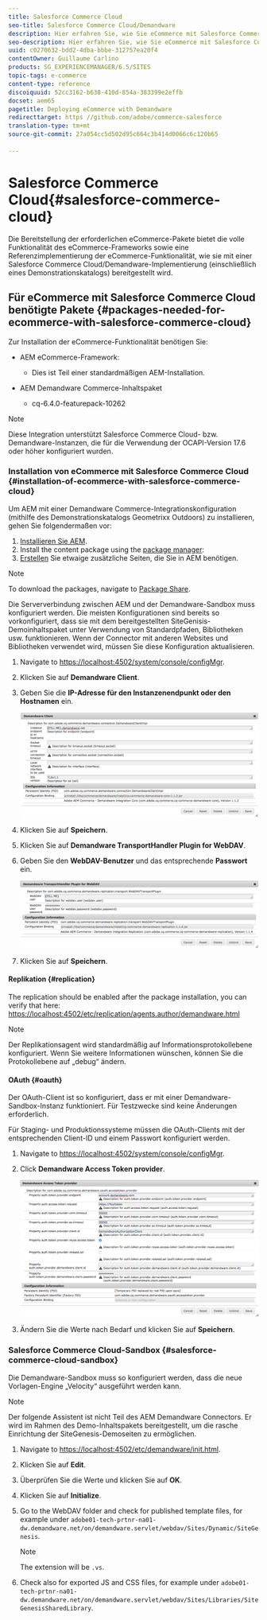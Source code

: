 ```yaml
---
title: Salesforce Commerce Cloud
seo-title: Salesforce Commerce Cloud/Demandware
description: Hier erfahren Sie, wie Sie eCommerce mit Salesforce Commerce Cloud/Demandware bereitstellen können.
seo-description: Hier erfahren Sie, wie Sie eCommerce mit Salesforce Commerce Cloud/Demandware bereitstellen können.
uuid: c0270632-bdd2-4dba-bbbe-312757ea20f4
contentOwner: Guillaume Carlino
products: SG_EXPERIENCEMANAGER/6.5/SITES
topic-tags: e-commerce
content-type: reference
discoiquuid: 52cc3162-b638-410d-854a-383399e2effb
docset: aem65
pagetitle: Deploying eCommerce with Demandware
redirecttarget: https //github.com/adobe/commerce-salesforce
translation-type: tm+mt
source-git-commit: 27a054cc5d502d95c664c3b414d0066c6c120b65

---
```



# Salesforce Commerce Cloud{#salesforce-commerce-cloud}

Die Bereitstellung der erforderlichen eCommerce-Pakete bietet die volle Funktionalität des eCommerce-Frameworks sowie eine Referenzimplementierung der eCommerce-Funktionalität, wie sie mit einer Salesforce Commerce Cloud/Demandware-Implementierung (einschließlich eines Demonstrationskatalogs) bereitgestellt wird.

## Für eCommerce mit Salesforce Commerce Cloud benötigte Pakete {#packages-needed-for-ecommerce-with-salesforce-commerce-cloud}

Zur Installation der eCommerce-Funktionalität benötigen Sie:

* AEM eCommerce-Framework:

   * Dies ist Teil einer standardmäßigen AEM-Installation. 

* AEM Demandware Commerce-Inhaltspaket

   * cq-6.4.0-featurepack-10262

>[!NOTE]
>
>Diese Integration unterstützt Salesforce Commerce Cloud- bzw. Demandware-Instanzen, die für die Verwendung der OCAPI-Version 17.6 oder höher konfiguriert wurden.

### Installation von eCommerce mit Salesforce Commerce Cloud {#installation-of-ecommerce-with-salesforce-commerce-cloud}

Um AEM mit einer Demandware Commerce-Integrationskonfiguration (mithilfe des Demonstrationskatalogs Geometrixx Outdoors) zu installieren, gehen Sie folgendermaßen vor:

1. [Installieren Sie AEM](/help/sites-deploying/deploy.md).
1. Install the content package using the [package manager](/help/sites-administering/package-manager.md):
1. [Erstellen](/help/sites-authoring/page-authoring.md) Sie etwaige zusätzliche Seiten, die Sie in AEM benötigen.

>[!NOTE]
>
>To download the packages, navigate to [Package Share](/help/sites-administering/package-manager.md#package-share).

Die Serververbindung zwischen AEM und der Demandware-Sandbox muss konfiguriert werden. Die meisten Konfigurationen sind bereits so vorkonfiguriert, dass sie mit dem bereitgestellten SiteGenisis-Demoinhaltspaket unter Verwendung von Standardpfaden, Bibliotheken usw. funktionieren. Wenn der Connector mit anderen Websites und Bibliotheken verwendet wird, müssen Sie diese Konfiguration aktualisieren.

1. Navigate to [https://localhost:4502/system/console/configMgr](https://localhost:4502/system/console/configMgr).
1. Klicken Sie auf **Demandware Client**.
1. Geben Sie die **IP-Adresse für den Instanzenendpunkt oder den Hostnamen** ein.

   ![chlimage_1-5](assets/chlimage_1-5.png)

1. Klicken Sie auf **Speichern**.
1. Klicken Sie auf **Demandware TransportHandler Plugin for WebDAV**.
1. Geben Sie den **WebDAV-Benutzer** und das entsprechende **Passwort** ein.

   ![chlimage_1-6](assets/chlimage_1-6.png)

1. Klicken Sie auf **Speichern**.

#### Replikation {#replication}

The replication should be enabled after the package installation, you can verify that here: [https://localhost:4502/etc/replication/agents.author/demandware.html](https://localhost:4502/etc/replication/agents.author/demandware.html)

>[!NOTE]
>
>Der Replikationsagent wird standardmäßig auf Informationsprotokollebene konfiguriert. Wenn Sie weitere Informationen wünschen, können Sie die Protokollebene auf „debug“ ändern.

#### OAuth {#oauth}

Der OAuth-Client ist so konfiguriert, dass er mit einer Demandware-Sandbox-Instanz funktioniert. Für Testzwecke sind keine Änderungen erforderlich.

Für Staging- und Produktionssysteme müssen die OAuth-Clients mit der entsprechenden Client-ID und einem Passwort konfiguriert werden.

1. Navigate to [https://localhost:4502/system/console/configMgr](https://localhost:4502/system/console/configMgr).
1. Click **Demandware Access Token provider**.

   ![chlimage_1-7](assets/chlimage_1-7.png)

1. Ändern Sie die Werte nach Bedarf und klicken Sie auf **Speichern**.

### Salesforce Commerce Cloud-Sandbox {#salesforce-commerce-cloud-sandbox}

Die Demandware-Sandbox muss so konfiguriert werden, dass die neue Vorlagen-Engine „Velocity“ ausgeführt werden kann.

>[!NOTE]
>
>Der folgende Assistent ist nicht Teil des AEM Demandware Connectors. Er wird im Rahmen des Demo-Inhaltspakets bereitgestellt, um die rasche Einrichtung der SiteGenesis-Demoseiten zu ermöglichen.

1. Navigate to [https://localhost:4502/etc/demandware/init.html](https://localhost:4502/etc/demandware/init.html).
1. Klicken Sie auf **Edit**.
1. Überprüfen Sie die Werte und klicken Sie auf **OK**.
1. Klicken Sie auf **Initialize**.
1. Go to the WebDAV folder and check for published template files, for example under `adobe01-tech-prtnr-na01-dw.demandware.net/on/demandware.servlet/webdav/Sites/Dynamic/SiteGenesis`.

   >[!NOTE]
   >
   >The extension will be `.vs`.

1. Check also for exported JS and CSS files, for example under `adobe01-tech-prtnr-na01-dw.demandware.net/on/demandware.servlet/webdav/Sites/Libraries/SiteGenesisSharedLibrary`.

